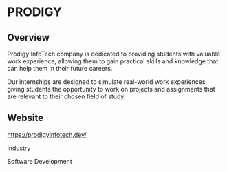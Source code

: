 # PRODIGY
## Overview
Prodigy InfoTech company is dedicated to providing students with valuable work experience, allowing them to gain practical skills and knowledge that can help them in their future careers.

Our internships are designed to simulate real-world work experiences, giving students the opportunity to work on projects and assignments that are relevant to their chosen field of study. 

## Website
https://prodigyinfotech.dev/

Industry

Software Development

